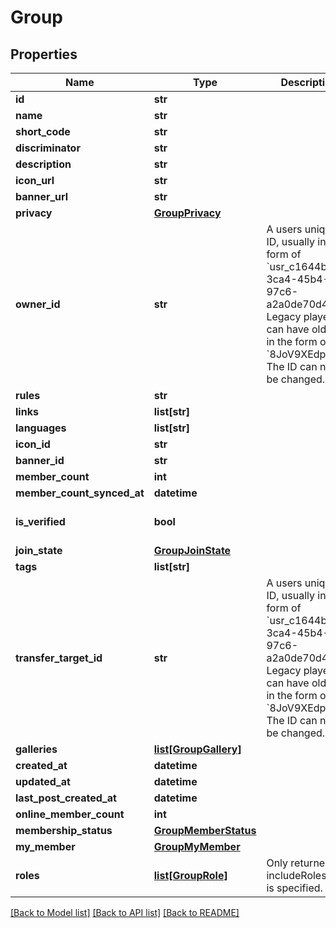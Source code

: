 # Group


## Properties
Name | Type | Description | Notes
------------ | ------------- | ------------- | -------------
**id** | **str** |  | [optional] 
**name** | **str** |  | [optional] 
**short_code** | **str** |  | [optional] 
**discriminator** | **str** |  | [optional] 
**description** | **str** |  | [optional] 
**icon_url** | **str** |  | [optional] 
**banner_url** | **str** |  | [optional] 
**privacy** | [**GroupPrivacy**](GroupPrivacy.md) |  | [optional] 
**owner_id** | **str** | A users unique ID, usually in the form of &#x60;usr_c1644b5b-3ca4-45b4-97c6-a2a0de70d469&#x60;. Legacy players can have old IDs in the form of &#x60;8JoV9XEdpo&#x60;. The ID can never be changed. | [optional] 
**rules** | **str** |  | [optional] 
**links** | **list[str]** |  | [optional] 
**languages** | **list[str]** |  | [optional] 
**icon_id** | **str** |  | [optional] 
**banner_id** | **str** |  | [optional] 
**member_count** | **int** |  | [optional] 
**member_count_synced_at** | **datetime** |  | [optional] 
**is_verified** | **bool** |  | [optional] [default to False]
**join_state** | [**GroupJoinState**](GroupJoinState.md) |  | [optional] 
**tags** | **list[str]** |  | [optional] 
**transfer_target_id** | **str** | A users unique ID, usually in the form of &#x60;usr_c1644b5b-3ca4-45b4-97c6-a2a0de70d469&#x60;. Legacy players can have old IDs in the form of &#x60;8JoV9XEdpo&#x60;. The ID can never be changed. | [optional] 
**galleries** | [**list[GroupGallery]**](GroupGallery.md) |  | [optional] 
**created_at** | **datetime** |  | [optional] 
**updated_at** | **datetime** |  | [optional] 
**last_post_created_at** | **datetime** |  | [optional] 
**online_member_count** | **int** |  | [optional] 
**membership_status** | [**GroupMemberStatus**](GroupMemberStatus.md) |  | [optional] 
**my_member** | [**GroupMyMember**](GroupMyMember.md) |  | [optional] 
**roles** | [**list[GroupRole]**](GroupRole.md) | Only returned if ?includeRoles&#x3D;true is specified. | [optional] 

[[Back to Model list]](../README.md#documentation-for-models) [[Back to API list]](../README.md#documentation-for-api-endpoints) [[Back to README]](../README.md)


